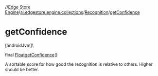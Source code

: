 //[Edge Store Engine](../../../index.md)/[ai.edgestore.engine.collections](../index.md)/[Recognition](index.md)/[getConfidence](get-confidence.md)

# getConfidence

[androidJvm]\

final [Float](https://developer.android.com/reference/kotlin/java/lang/Float.html)[getConfidence](get-confidence.md)()

A sortable score for how good the recognition is relative to others. Higher should be better.
